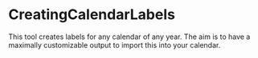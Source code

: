 # CreatingCalendarLabels
This tool creates labels for any calendar of any year. The aim is to have a maximally customizable output to import this into your calendar.
